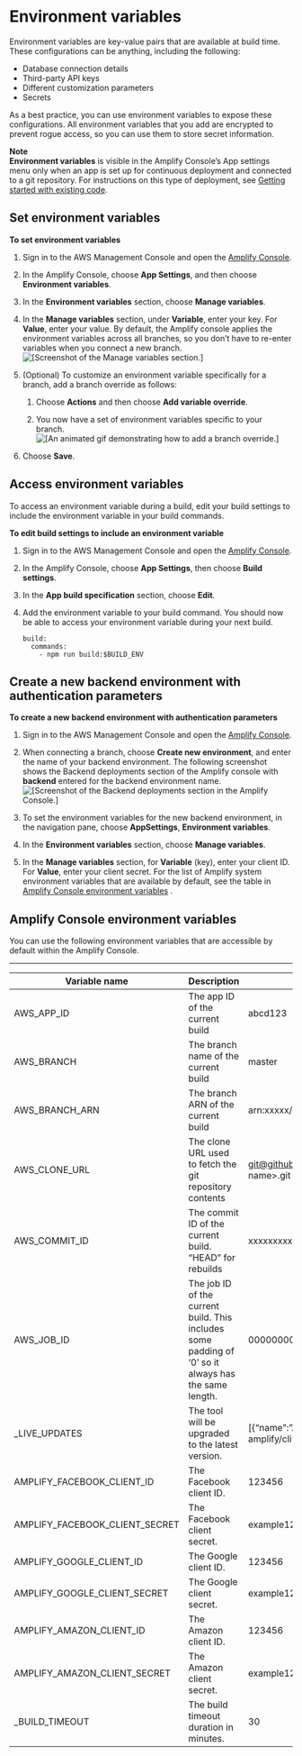 # Environment variables<a name="environment-variables"></a>

Environment variables are key\-value pairs that are available at build time\. These configurations can be anything, including the following:
+ Database connection details
+ Third\-party API keys
+ Different customization parameters
+ Secrets

As a best practice, you can use environment variables to expose these configurations\. All environment variables that you add are encrypted to prevent rogue access, so you can use them to store secret information\.

**Note**  
**Environment variables** is visible in the Amplify Console’s App settings menu only when an app is set up for continuous deployment and connected to a git repository\. For instructions on this type of deployment, see [Getting started with existing code](getting-started.md)\.

## Set environment variables<a name="setting-env-vars"></a>

**To set environment variables**

1. Sign in to the AWS Management Console and open the [Amplify Console](https://console.aws.amazon.com/amplify/)\.

1. In the Amplify Console, choose **App Settings**, and then choose **Environment variables**\.

1. In the **Environment variables** section, choose **Manage variables**\.

1. In the **Manage variables** section, under **Variable**, enter your key\. For **Value**, enter your value\. By default, the Amplify console applies the environment variables across all branches, so you don’t have to re\-enter variables when you connect a new branch\.  
![\[Screenshot of the Manage variables section.\]](http://docs.aws.amazon.com/amplify/latest/userguide/images/envvars.png)

1. \(Optional\) To customize an environment variable specifically for a branch, add a branch override as follows: 

   1. Choose **Actions** and then choose **Add variable override**\.

   1. You now have a set of environment variables specific to your branch\.  
![\[An animated gif demonstrating how to add a branch override.\]](http://docs.aws.amazon.com/amplify/latest/userguide/images/reuse-backend.gif)

1. Choose **Save**\.

## Access environment variables<a name="access-env-vars"></a>

To access an environment variable during a build, edit your build settings to include the environment variable in your build commands\.

**To edit build settings to include an environment variable**

1. Sign in to the AWS Management Console and open the [Amplify Console](https://console.aws.amazon.com/amplify/)\.

1. In the Amplify Console, choose **App Settings**, then choose **Build settings**\.

1. In the **App build specification** section, choose **Edit**\.

1. Add the environment variable to your build command\. You should now be able to access your environment variable during your next build\.

   ```
   build:
     commands:
       - npm run build:$BUILD_ENV
   ```

## Create a new backend environment with authentication parameters<a name="creating-a-new-backend-environment-with-authentication-parameters"></a>

**To create a new backend environment with authentication parameters**

1. Sign in to the AWS Management Console and open the [Amplify Console](https://console.aws.amazon.com/amplify/)\.

1. When connecting a branch, choose **Create new environment**, and enter the name of your backend environment\. The following screenshot shows the Backend deployments section of the Amplify console with **backend** entered for the backend environment name\.  
![\[Screenshot of the Backend deployments section in the Amplify Console.\]](http://docs.aws.amazon.com/amplify/latest/userguide/images/amplify-newenvironment-1.png)

1. To set the environment variables for the new backend environment, in the navigation pane, choose **AppSettings**, **Environment variables**\.

1. In the **Environment variables** section, choose **Manage variables**\.

1. In the **Manage variables** section, for **Variable** \(key\), enter your client ID\. For **Value**, enter your client secret\. For the list of Amplify system environment variables that are available by default, see the table in [Amplify Console environment variables](#amplify-console-environment-variables) \. 

## Amplify Console environment variables<a name="amplify-console-environment-variables"></a>

You can use the following environment variables that are accessible by default within the Amplify Console\.


****  

| Variable name | Description | Example value | 
| --- | --- | --- | 
|  AWS\_APP\_ID  |  The app ID of the current build  |  abcd123  | 
|  AWS\_BRANCH  |  The branch name of the current build  |  master  | 
|  AWS\_BRANCH\_ARN  |  The branch ARN of the current build  |  arn:xxxxx/xxxx/xxxxx  | 
|  AWS\_CLONE\_URL  |  The clone URL used to fetch the git repository contents  |   [git@github\.com](mailto:git@github.com):<user\-name>/<repo\-name>\.git  | 
|  AWS\_COMMIT\_ID  |  The commit ID of the current build\. “HEAD” for rebuilds  |  xxxxxxxxxxxxxxxxxx  | 
|  AWS\_JOB\_ID  |  The job ID of the current build\. This includes some padding of ‘0’ so it always has the same length\.  |  0000000001  | 
|  \_LIVE\_UPDATES  |  The tool will be upgraded to the latest version\.  |  \[\{“name”:”Amplify CLI”,”pkg”:”@aws\-amplify/cli”,”type”:”npm”,”version”:”latest”\}\]  | 
|  AMPLIFY\_FACEBOOK\_CLIENT\_ID  |  The Facebook client ID\.  |  123456  | 
|  AMPLIFY\_FACEBOOK\_CLIENT\_SECRET  |  The Facebook client secret\.  |  example123456  | 
|  AMPLIFY\_GOOGLE\_CLIENT\_ID  |  The Google client ID\.  |  123456  | 
|  AMPLIFY\_GOOGLE\_CLIENT\_SECRET  |  The Google client secret\.  |  example123456  | 
|  AMPLIFY\_AMAZON\_CLIENT\_ID  |  The Amazon client ID\.  |  123456  | 
|  AMPLIFY\_AMAZON\_CLIENT\_SECRET  |  The Amazon client secret\.  |  example123456  | 
|  \_BUILD\_TIMEOUT  |  The build timeout duration in minutes\.  |  30  | 